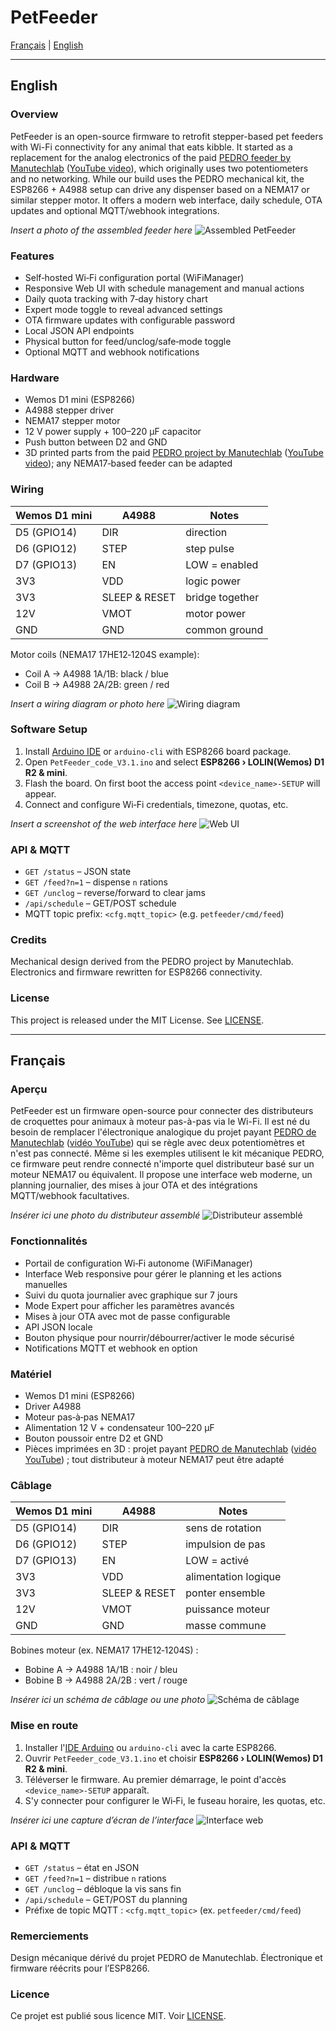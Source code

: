 # PetFeeder

[Français](#français) | [English](#english)

---

## English

### Overview
PetFeeder is an open-source firmware to retrofit stepper-based pet feeders with Wi-Fi connectivity for any animal that eats kibble.
It started as a replacement for the analog electronics of the paid [PEDRO feeder by Manutechlab](https://ko-fi.com/s/698e04b7e3)
([YouTube video](https://www.youtube.com/watch?v=Uv0lsih8JRA)), which originally uses two potentiometers and no networking.
While our build uses the PEDRO mechanical kit, the ESP8266 + A4988 setup can drive any dispenser based on a NEMA17 or similar stepper motor.
It offers a modern web interface, daily schedule, OTA updates and optional MQTT/webhook integrations.

*Insert a photo of the assembled feeder here*
![Assembled PetFeeder](docs/images/feeder.jpg)

### Features
- Self‑hosted Wi‑Fi configuration portal (WiFiManager)
- Responsive Web UI with schedule management and manual actions
- Daily quota tracking with 7‑day history chart
- Expert mode toggle to reveal advanced settings
- OTA firmware updates with configurable password
- Local JSON API endpoints
- Physical button for feed/unclog/safe‑mode toggle
- Optional MQTT and webhook notifications

### Hardware
- Wemos D1 mini (ESP8266)
- A4988 stepper driver
- NEMA17 stepper motor
- 12 V power supply + 100–220 µF capacitor
- Push button between D2 and GND
- 3D printed parts from the paid [PEDRO project by Manutechlab](https://ko-fi.com/s/698e04b7e3)
  ([YouTube video](https://www.youtube.com/watch?v=Uv0lsih8JRA)); any NEMA17‑based feeder can be adapted

### Wiring
| Wemos D1 mini | A4988 | Notes |
|---------------|-------|-------|
| D5 (GPIO14)   | DIR   | direction |
| D6 (GPIO12)   | STEP  | step pulse |
| D7 (GPIO13)   | EN    | LOW = enabled |
| 3V3           | VDD   | logic power |
| 3V3           | SLEEP & RESET | bridge together |
| 12V           | VMOT  | motor power |
| GND           | GND   | common ground |

Motor coils (NEMA17 17HE12‑1204S example):
- Coil A → A4988 1A/1B: black / blue
- Coil B → A4988 2A/2B: green / red

*Insert a wiring diagram or photo here*
![Wiring diagram](docs/images/wiring.png)

### Software Setup
1. Install [Arduino IDE](https://www.arduino.cc/en/software) or `arduino-cli` with ESP8266 board package.
2. Open `PetFeeder_code_V3.1.ino` and select **ESP8266 › LOLIN(Wemos) D1 R2 & mini**.
3. Flash the board. On first boot the access point `<device_name>-SETUP` will appear.
4. Connect and configure Wi‑Fi credentials, timezone, quotas, etc.

*Insert a screenshot of the web interface here*
![Web UI](docs/images/web-ui.png)

### API & MQTT
- `GET /status` – JSON state
- `GET /feed?n=1` – dispense `n` rations
- `GET /unclog` – reverse/forward to clear jams
- `/api/schedule` – GET/POST schedule
- MQTT topic prefix: `<cfg.mqtt_topic>` (e.g. `petfeeder/cmd/feed`)

### Credits
Mechanical design derived from the PEDRO project by Manutechlab. Electronics and firmware rewritten for ESP8266 connectivity.

### License
This project is released under the MIT License. See [LICENSE](LICENSE).

---

## Français

### Aperçu
PetFeeder est un firmware open-source pour connecter des distributeurs de croquettes pour animaux à moteur pas-à-pas via le Wi-Fi.
Il est né du besoin de remplacer l'électronique analogique du projet payant [PEDRO de Manutechlab](https://ko-fi.com/s/698e04b7e3)
([vidéo YouTube](https://www.youtube.com/watch?v=Uv0lsih8JRA)) qui se règle avec deux potentiomètres et n'est pas connecté.
Même si les exemples utilisent le kit mécanique PEDRO, ce firmware peut rendre connecté n'importe quel distributeur basé sur un moteur NEMA17 ou équivalent.
Il propose une interface web moderne, un planning journalier, des mises à jour OTA et des intégrations MQTT/webhook facultatives.

*Insérer ici une photo du distributeur assemblé*
![Distributeur assemblé](docs/images/feeder.jpg)

### Fonctionnalités
- Portail de configuration Wi‑Fi autonome (WiFiManager)
- Interface Web responsive pour gérer le planning et les actions manuelles
- Suivi du quota journalier avec graphique sur 7 jours
- Mode Expert pour afficher les paramètres avancés
- Mises à jour OTA avec mot de passe configurable
- API JSON locale
- Bouton physique pour nourrir/débourrer/activer le mode sécurisé
- Notifications MQTT et webhook en option

### Matériel
- Wemos D1 mini (ESP8266)
- Driver A4988
- Moteur pas‑à‑pas NEMA17
- Alimentation 12 V + condensateur 100–220 µF
- Bouton poussoir entre D2 et GND
- Pièces imprimées en 3D : projet payant [PEDRO de Manutechlab](https://ko-fi.com/s/698e04b7e3)
  ([vidéo YouTube](https://www.youtube.com/watch?v=Uv0lsih8JRA)) ; tout distributeur à moteur NEMA17 peut être adapté

### Câblage
| Wemos D1 mini | A4988 | Notes |
|---------------|-------|-------|
| D5 (GPIO14)   | DIR   | sens de rotation |
| D6 (GPIO12)   | STEP  | impulsion de pas |
| D7 (GPIO13)   | EN    | LOW = activé |
| 3V3           | VDD   | alimentation logique |
| 3V3           | SLEEP & RESET | ponter ensemble |
| 12V           | VMOT  | puissance moteur |
| GND           | GND   | masse commune |

Bobines moteur (ex. NEMA17 17HE12‑1204S) :
- Bobine A → A4988 1A/1B : noir / bleu
- Bobine B → A4988 2A/2B : vert / rouge

*Insérer ici un schéma de câblage ou une photo*
![Schéma de câblage](docs/images/wiring.png)

### Mise en route
1. Installer l'[IDE Arduino](https://www.arduino.cc/en/software) ou `arduino-cli` avec la carte ESP8266.
2. Ouvrir `PetFeeder_code_V3.1.ino` et choisir **ESP8266 › LOLIN(Wemos) D1 R2 & mini**.
3. Téléverser le firmware. Au premier démarrage, le point d'accès `<device_name>-SETUP` apparaît.
4. S'y connecter pour configurer le Wi‑Fi, le fuseau horaire, les quotas, etc.

*Insérer ici une capture d’écran de l’interface*
![Interface web](docs/images/web-ui.png)

### API & MQTT
- `GET /status` – état en JSON
- `GET /feed?n=1` – distribue `n` rations
- `GET /unclog` – débloque la vis sans fin
- `/api/schedule` – GET/POST du planning
- Préfixe de topic MQTT : `<cfg.mqtt_topic>` (ex. `petfeeder/cmd/feed`)

### Remerciements
Design mécanique dérivé du projet PEDRO de Manutechlab. Électronique et firmware réécrits pour l’ESP8266.

### Licence
Ce projet est publié sous licence MIT. Voir [LICENSE](LICENSE).

